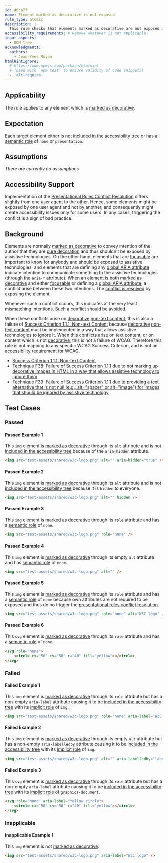 ```yaml
---
id: 46ca7f
name: Element marked as decorative is not exposed
rule_type: atomic
description: |
  This rule checks that elements marked as decorative are not exposed in the accessibility tree, or with a presentational role.
accessibility_requirements: # Remove whatever is not applicable
input_aspects:
  - DOM tree
acknowledgments:
  authors:
    - Jean-Yves Moyen
htmlHintIgnore:
  # https://www.npmjs.com/package/htmlhint
  # (used with `npm test` to ensure validity of code snippets)
  - 'alt-require'
---
```


## Applicability

The rule applies to any element which is [marked as decorative][].

## Expectation

Each target element either is not [included in the accessibility tree][] or has a [semantic role][] of `none` or `presentation`.

## Assumptions

_There are currently no assumptions_

## Accessibility Support

Implementation of the [Presentational Roles Conflict Resolution][] differs slightly from one user agent to the other. Hence, some elements might be exposed by one user agent and not by another, and consequently might create accessibility issues only for some users. In any cases, triggering the conflict is a sign of bad practice.

## Background

Elements are normally [marked as decorative][] to convey intention of the author that they are [pure decoration][decorative] and thus shouldn't be exposed by assistive technologies. On the other hand, elements that are [focusable][] are important to know for anybody and should be exposed to assistive technologies; and elements that are defining any [global ARIA attribute][] indicate intention to communicate something to the assistive technologies (through the `aria-*` attribute). When an element is both [marked as decorative][] and either [focusable][] or defining a [global ARIA attribute][], a conflict arise between these two intentions. The [conflict is resolved][presentational roles conflict resolution] by exposing the element.

Whenever such a conflict occurs, this indicates at the very least mismatching intentions. Such a conflict should be avoided.

When these conflicts arise on [decorative][] [non-text content][], this is also a failure of [Success Criterion 1.1.1: Non-text Content][sc111] because [decorative][] [non-text content][] must be implemented in a way that allows assistive technologies to ignore it. When this conflicts arise on text content, or on content which is not [decorative][], this is not a failure of WCAG. Therefore this rule is not mapping to any specific WCAG Success Criterion, and is not an accessibility requirement for WCAG.

- [Success Criterion 1.1.1: Non-text Content][sc111]
- [Technique F38: Failure of Success Criterion 1.1.1 due to not marking up decorative images in HTML in a way that allows assistive technology to ignore them][f38]
- [Technique F39: Failure of Success Criterion 1.1.1 due to providing a text alternative that is not null (e.g., alt="spacer" or alt="image") for images that should be ignored by assistive technology][f39]

## Test Cases

### Passed

#### Passed Example 1

This `img` element is [marked as decorative][] through its `alt` attribute and is not [included in the accessibility tree][] because of the `aria-hidden` attribute.

```html
<img src="test-assets/shared/w3c-logo.png" alt="" aria-hidden="true" />
```

#### Passed Example 2

This `img` element is [marked as decorative][] through its `alt` attribute and is not [included in the accessibility tree][] because it is `hidden` to everyone.

```html
<img src="test-assets/shared/w3c-logo.png" alt="" hidden />
```

#### Passed Example 3

This `img` element is [marked as decorative][] through its `role` attribute and has a [semantic role][] of `none`.

```html
<img src="test-assets/shared/w3c-logo.png" role="none" />
```

#### Passed Example 4

This `img` element is [marked as decorative][] through its empty `alt` attribute and has [semantic role][] of `none`.

```html
<img src="test-assets/shared/w3c-logo.png" alt="" />
```

#### Passed Example 5

This `img` element is [marked as decorative][] through its `role` attribute and has a [semantic role][] of `none` because own attributes are not required to be exposed and thus do no trigger the [presentational roles conflict resolution][].

```html
<img src="test-assets/shared/w3c-logo.png" role="none" alt="W3C logo" />
```

#### Passed Example 6

This `svg` element is [marked as decorative][] through its `role` attribute and has a [semantic role][] of `none`.

```html
<svg role="none">
	<circle cx="50" cy="50" r="40" fill="yellow"></circle>
</svg>
```

### Failed

#### Failed Example 1

This `img` element is [marked as decorative][] through its `role` attribute but has a non-empty `aria-label` attribute causing it to be [included in the accessibility tree][] with its [implicit role][] of `img`.

```html
<img src="test-assets/shared/w3c-logo.png" role="none" aria-label="W3C logo" />
```

#### Failed Example 2

This `img` element is [marked as decorative][] through its empty `alt` attribute but has a non-empty `aria-labelledby` attribute causing it to be [included in the accessibility tree][] with its [implicit role][] of `img`.

```html
<img src="test-assets/shared/w3c-logo.png" alt="" aria-labelledby="label" /> <span hidden id="label">W3C logo</span>
```

#### Failed Example 3

This `svg` element is [marked as decorative][] through its `role` attribute but has a non-empty `aria-label` attribute causing it to be [included in the accessibility tree][] with its [implicit role][] of `graphics-document`.

```html
<svg role="none" aria-label="Yellow circle">
	<circle cx="50" cy="50" r="40" fill="yellow"></circle>
</svg>
```

### Inapplicable

#### Inapplicable Example 1

This `img` element is not [marked as decorative][].

```html
<img src="test-assets/shared/w3c-logo.png" aria-label="W3C logo" />
```

[decorative]: https://www.w3.org/TR/WCAG21/#dfn-pure-decoration 'WCAG definition of Pure decoration'
[f38]: https://www.w3.org/WAI/WCAG21/Techniques/failures/F38 'Technique F38: Failure of Success Criterion 1.1.1 due to not marking up decorative images in HTML in a way that allows assistive technology to ignore them'
[f39]: https://www.w3.org/WAI/WCAG21/Techniques/failures/F39 'Technique F39: Failure of Success Criterion 1.1.1 due to providing a text alternative that is not null (e.g., alt="spacer" or alt="image") for images that should be ignored by assistive technology'
[focusable]: #focusable 'Definition of Focusable'
[global aria attribute]: https://www.w3.org/TR/wai-aria-1.1/#global_states 'List of Global ARIA States and Properties'
[implicit role]: #implicit-role 'Definition of Implicit Role'
[included in the accessibility tree]: #included-in-the-accessibility-tree 'Definition of Included in the Accessibility Tree'
[marked as decorative]: #marked-as-decorative 'Definition of Marked as decorative'
[non-text content]: https://www.w3.org/TR/WCAG21/#dfn-non-text-content 'WCAG definition of Non-text content'
[presentational roles conflict resolution]: https://www.w3.org/TR/wai-aria-1.1/#conflict_resolution_presentation_none 'Presentational Roles Conflict Resolution'
[sc111]: https://www.w3.org/TR/WCAG21/#non-text-content 'Success Criterion 1.1.1: Non-text Content'
[semantic role]: #semantic-role 'Definition of Semantic Role'
